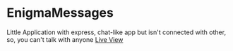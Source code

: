 # EnigmaMessages
Little Application with express, chat-like app but isn't connected with other, so, you can't talk with anyone
[Live View](https://safe-spire-97765.herokuapp.com)
